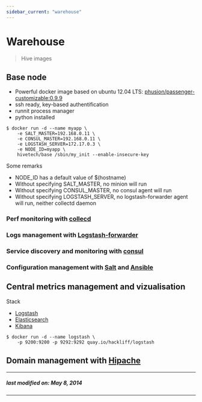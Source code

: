 ```yaml
---
sidebar_current: "warehouse"
---
```


# Warehouse

> Hive images

## Base node

* Powerful docker image based on ubuntu 12.04 LTS: [phusion/passenger-customizable:0.9.9](https://github.com/phusion/passenger-docker)
* ssh ready, key-based authentification
* runnit process manager
* python installed

```console
$ docker run -d --name myapp \
    -e SALT_MASTER=192.168.0.11 \
    -e CONSUL_MASTER=192.168.0.11 \
    -e LOGSTASH_SERVER=172.17.0.3 \
    -e NODE_ID=myapp \
    hivetech/base /sbin/my_init --enable-insecure-key
```

Some remarks

* NODE_ID has a default value of $(hostname)
* Without specifying SALT_MASTER, no minion will run
* Without specifying CONSUL_MASTER, no consul agent will run
* Without specifying LOGSTASH_SERVER, no logstash-forwarder agent will run, neither collectd daemon

### Perf monitoring with [collecd][1]

### Logs management with [Logstash-forwarder][2]

### Service discovery and monitoring with [consul][3]

### Configuration management with [Salt][4] and [Ansible][5]


## Central metrics management and vizualisation


Stack

* [Logstash][6]
* [Elasticsearch][7]
* [Kibana][8]

```console
$ docker run -d --name logstash \
    -p 9200:9200 -p 9292:9292 quay.io/hackliff/logstash
```


## Domain management with [Hipache][9]


[1]: https://collectd.org
[2]: https://github.com/elasticsearch/logstash-forwarder
[3]: http://consul.io/
[4]: http://www.saltstack.com/
[5]: http://www.ansible.com/home
[6]: http://logstash.net/
[7]: http://www.elasticsearch.org/
[8]: http://www.elasticsearch.org/overview/kibana/
[9]: https://github.com/dotcloud/hipache
[10]: https://github.com/phusion/passenger-docker

---
##### last modified on: May 8, 2014
---
